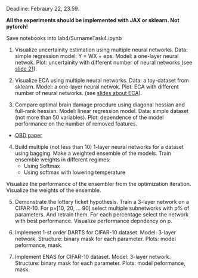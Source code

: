 Deadline: Febraury 22, 23.59.

**All the experiments should be implemented with JAX or sklearn. Not pytorch!**

Save notebooks into lab4/SurnameTask4.ipynb

1. Visualize uncertainity estimation using multiple neural networks. Data: simple regression model: Y = WX + eps. Model: a one-layer neural netwok. Plot: uncertainity with different number of neural networks (see [slide 21](https://raw.githubusercontent.com/intsystems/BMM/main-22/slides/slides10_ens.pdf)).


2. Visualize ECA using multiple neural networks. Data: a toy-dataset from sklearn. Model: a one-layer neural netwok. Plot: ECA with different number of neural networks.
(see [slides about ECA](https://raw.githubusercontent.com/intsystems/BMM/main-22/slides/slides10_ens.pdf)).

3. Compare optimal brain damage procdure using diagonal hessian and full-rank hessian. Model: linear regression model. Data: simple dataset (not more than 50 variables). Plot: dependence of the model performance on the number of removed features. 
* [OBD paper](https://proceedings.neurips.cc/paper/1989/file/6c9882bbac1c7093bd25041881277658-Paper.pdf)

4. Build multiple (not less than 10) 1-layer neural networks for a dataset using bagging. Make a weighted ensemble of the models. Train ensemble weights in different regimes:
    - Using Softmax
    - Using softmax with lowering temperature
    
Visualize the performance of the ensembler from the optimization iteration. Visualize the weights of the ensemble. 


5. Demonstrate the lottery ticket hypothesis. Train a 3-layer network on a CIFAR-10. For p=[10, 20, ... 90] select multiple subnetworks with p% of parameters. And retrain them. For each percentage select the network with best performance. Visualize performance depndency on p.


6. Implement 1-st order DARTS for CIFAR-10 dataset. Model: 3-layer network. Structure: binary mask for each parameter. Plots: model peformance, mask.

7. Implement ENAS for CIFAR-10 dataset. Model: 3-layer network. Structure: binary mask for each parameter. Plots: model peformance, mask.


